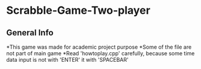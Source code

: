 # Scrabble-Game-Two-player
## General Info
*This game was made for academic project purpose
*Some of the file are not part of main game
*Read 'howtoplay.cpp' carefully, because some time data input is not with 'ENTER' it with 'SPACEBAR'
